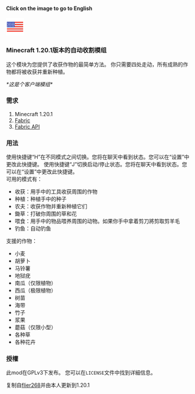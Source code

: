 #### Click on the image to go to English
<a href=Readme_en.md><img src=".github/icon/USA.png"></a>
### Minecraft 1.20.1版本的自动收割模组
这个模块为您提供了收获作物的最简单方法。
你只需要四处走动，所有成熟的作物都将被收获并重新种植。

*\*这是个客户端模组\**

### 需求
1. Minecraft 1.20.1
2. [Fabric](https://fabricmc.net/wiki/install)
3. [Fabric API](https://www.curseforge.com/minecraft/mc-mods/fabric-api)

### 用法
使用快捷键“H”在不同模式之间切换。您将在聊天中看到状态。您可以在“设置”中更改此快捷键。
使用快捷键“J”切换启动/停止状态。您将在聊天中看到状态。您可以在“设置”中更改此快捷键。  
可用的模式有：  

 - 收获：用手中的工具收获周围的作物
 - 种植：种植手中的种子
 - 农夫：收获作物并重新种植它们
 - 鋤草：打破你周围的草和花
 - 喂食：用手中的物品喂养周围的动物。如果你手中拿着剪刀將剪取剪羊毛
 - 钓鱼：自动钓鱼

支援的作物：

 - 小麦
 - 胡萝卜
 - 马铃薯
 - 地狱疣
 - 南瓜（仅限植物）
 - 西瓜（极限植物）
 - 树苗
 - 海带
 - 竹子
 - 浆果
 - 蘑菇（仅限小型）
 - 各种草
 - 各种花卉

### 授權
此mod在GPLv3下发布。
您可以在`LICENSE`文件中找到详細信息。

复制自[flier268](https://github.com/flier268/AutoHarvestMod)并由本人更新到1.20.1
